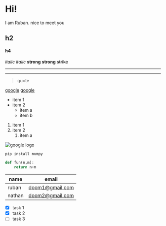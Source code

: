 # Hi!
I am Ruban.
nice to meet you
## h2
#### h4
*italic*  _italic_
**strong** __strong__
~~strike~~
___
---
> quote

[google](www.google.com)
[google](www.google.com "on hover") 

* item 1 
* item 2
    * item a
    * item b

1. item 1
2. item 2
    1. item a

![google logo](https://www.google.co.in/images/branding/googlelogo/1x/googlelogo_color_272x92dp.png "on hover") 

```cmd
pip install numpy
```
```python
def fun(n,m):
    return n+m
```
|name   |email          |
|-      |-------------- |
|ruban  |doom1@gmail.com|
|nathan |doom2@gmail.com|

* [x] task 1
* [x] task 2 
* [ ] task 3